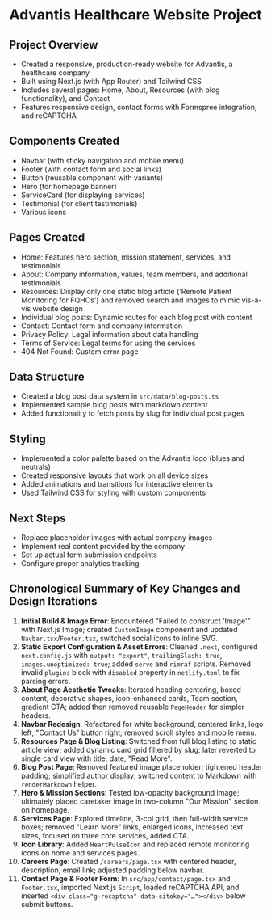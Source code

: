 # Advantis Healthcare Website Project

## Project Overview
- Created a responsive, production-ready website for Advantis, a healthcare company
- Built using Next.js (with App Router) and Tailwind CSS
- Includes several pages: Home, About, Resources (with blog functionality), and Contact
- Features responsive design, contact forms with Formspree integration, and reCAPTCHA

## Components Created
- Navbar (with sticky navigation and mobile menu)
- Footer (with contact form and social links)
- Button (reusable component with variants)
- Hero (for homepage banner)
- ServiceCard (for displaying services)
- Testimonial (for client testimonials)
- Various icons

## Pages Created
- Home: Features hero section, mission statement, services, and testimonials
- About: Company information, values, team members, and additional testimonials
- Resources: Display only one static blog article ('Remote Patient Monitoring for FQHCs') and removed search and images to mimic vis-a-vis website design
- Individual blog posts: Dynamic routes for each blog post with content
- Contact: Contact form and company information
- Privacy Policy: Legal information about data handling
- Terms of Service: Legal terms for using the services
- 404 Not Found: Custom error page

## Data Structure
- Created a blog post data system in `src/data/blog-posts.ts`
- Implemented sample blog posts with markdown content
- Added functionality to fetch posts by slug for individual post pages

## Styling
- Implemented a color palette based on the Advantis logo (blues and neutrals)
- Created responsive layouts that work on all device sizes
- Added animations and transitions for interactive elements
- Used Tailwind CSS for styling with custom components

## Next Steps
- Replace placeholder images with actual company images
- Implement real content provided by the company
- Set up actual form submission endpoints
- Configure proper analytics tracking

## Chronological Summary of Key Changes and Design Iterations
1. **Initial Build & Image Error**: Encountered "Failed to construct 'Image'" with Next.js Image; created `CustomImage` component and updated `Navbar.tsx`/`Footer.tsx`, switched social icons to inline SVG.
2. **Static Export Configuration & Asset Errors**: Cleaned `.next`, configured `next.config.js` with `output: "export"`, `trailingSlash: true`, `images.unoptimized: true`; added `serve` and `rimraf` scripts. Removed invalid `plugins` block with `disabled` property in `netlify.toml` to fix parsing errors.
3. **About Page Aesthetic Tweaks**: Iterated heading centering, boxed content, decorative shapes, icon-enhanced cards, Team section, gradient CTA; added then removed reusable `PageHeader` for simpler headers.
4. **Navbar Redesign**: Refactored for white background, centered links, logo left, "Contact Us" button right; removed scroll styles and mobile menu.
5. **Resources Page & Blog Listing**: Switched from full blog listing to static article view; added dynamic card grid filtered by slug; later reverted to single card view with title, date, "Read More".
6. **Blog Post Page**: Removed featured image placeholder; tightened header padding; simplified author display; switched content to Markdown with `renderMarkdown` helper.
7. **Hero & Mission Sections**: Tested low-opacity background image; ultimately placed caretaker image in two-column "Our Mission" section on homepage.
8. **Services Page**: Explored timeline, 3-col grid, then full-width service boxes; removed "Learn More" links, enlarged icons, increased text sizes, focused on three core services, added CTA.
9. **Icon Library**: Added `HeartPulseIcon` and replaced remote monitoring icons on home and services pages.
10. **Careers Page**: Created `/careers/page.tsx` with centered header, description, email link; adjusted padding below navbar.
11. **Contact Page & Footer Form**: In `src/app/contact/page.tsx` and `Footer.tsx`, imported Next.js `Script`, loaded reCAPTCHA API, and inserted `<div class="g-recaptcha" data-sitekey="…"></div>` below submit buttons. 
